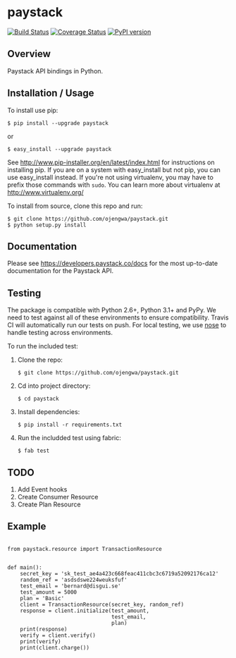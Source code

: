 paystack
===============================
[![Build Status](https://travis-ci.org/ojengwa/paystack.svg?branch=master)](https://travis-ci.org/ojengwa/paystack) [![Coverage Status](https://coveralls.io/repos/github/ojengwa/paystack/badge.svg?branch=master)](https://coveralls.io/github/ojengwa/paystack?branch=master) [![PyPI version](https://badge.fury.io/py/paystack.svg)](https://badge.fury.io/py/paystack)


Overview
--------

Paystack API bindings in Python.

Installation / Usage
--------------------

To install use pip:

    $ pip install --upgrade paystack

or

    $ easy_install --upgrade paystack

See http://www.pip-installer.org/en/latest/index.html for instructions
on installing pip. If you are on a system with easy_install but not
pip, you can use easy_install instead. If you're not using virtualenv,
you may have to prefix those commands with `sudo`. You can learn more
about virtualenv at http://www.virtualenv.org/

To install from source, clone this repo and run:

    $ git clone https://github.com/ojengwa/paystack.git
    $ python setup.py install


Documentation
-------------

Please see https://developers.paystack.co/docs for the most up-to-date documentation for the Paystack API.

Testing
-------------

The package is compatible with Python 2.6+, Python 3.1+ and PyPy.  We need to test against all of these environments to ensure compatibility.  Travis CI will automatically run our tests on push.  For local testing, we use [nose](http://nose2.readthedocs.org/en/latest/) to handle testing across environments.

To run the included test:

1. Clone the repo:

    ```$ git clone https://github.com/ojengwa/paystack.git```

2. Cd into project directory:

    ```$ cd paystack```

3. Install dependencies:

    ```$ pip install -r requirements.txt```

4. Run the includded test using fabric:

    ```$ fab test```

TODO
------------

1. Add Event hooks
2. Create Consumer Resource
3. Create Plan Resource

Example
-------

```

from paystack.resource import TransactionResource


def main():
    secret_key = 'sk_test_ae4a423c668feac411cbc3c6719a52092176ca12'
    random_ref = 'asdsdswe224weuksfuf'
    test_email = 'bernard@disgui.se'
    test_amount = 5000
    plan = 'Basic'
    client = TransactionResource(secret_key, random_ref)
    response = client.initialize(test_amount,
                                 test_email,
                                 plan)
    print(response)
    verify = client.verify()
    print(verify)
    print(client.charge())

```
